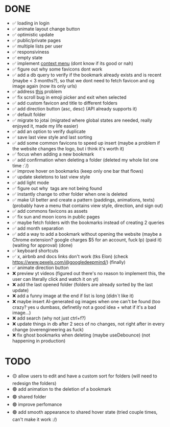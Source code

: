 # DONE

- ✅  loading in login
- ✅  animate layout change button
- ✅  optimistic update
- ✅  public/private pages
- ✅  multiple lists per user
- ✅  responsiviness
- ✅  empty state
- ✅  implement [context menu](https://www.radix-ui.com/primitives/docs/components/context-menu) (dont know if its good or nah)
- ✅  figure out why some favicons dont work
- ✅  add a db query to verify if the bookmark already exists and is recent (maybe < 3 months?), so that we dont need to fetch favicon and og image again (now its only urls)
- ✅  address [this](https://nextjs.org/docs/messages/api-routes-response-size-limit) problem
- ✅  fix scroll bug in emoji picker and exit when selected
- ✅  add custom favicon and title to different folders
- ✅  add direction button (asc, desc) (API already supports it)
- ✅  default folder
- ✅  migrate to jotai (migrated where global states are needed, really enjoyed it, made my life easier)  
- ✅  add an option to verify duplicate
- ✅  save last view style and last sorting
- ✅  add some common favicons to speed up insert (maybe a problem if the website changes the logo, but i think it's worth it) 
- ✅  focus when adding a new bookmark
- ✅  add confirmation when deleting a folder (deleted my whole list one time :´/)
- ✅  improve hover on bookmarks (keep only one bar that flows)
- ✅  update skeletons to last view style
- ✅  add light mode
- ✅  figure out why <img> tags are not being found
- ✅  instantly change to other folder when one is deleted
- ✅  make UI better and create a pattern (paddings, animations, texts) (probably have a menu that contains view style, direction, and sign out)
- ✅  add commons favicons as assets
- ✅  fix sun and moon icons in public pages
- ✅  maybe fetch folders with the bookmarks instead of creating 2 queries
- ✅  add month separation
- ✅  add a way to add a bookmark without opening the website (maybe a Chrome extension? google charges $5 for an account, fuck lp) (paid it) (waiting for approval) (done)
- ✅  keyboard shortcuts
- ✅  x, airbnb and docs links don't work (tks Elon) (check https://www.pexels.com/@googledeepmind/) (finally)
- ✅  animate direction button
- ❌  preview yt videos (figured out there's no reason to implement this, the user can literally click and watch it on yt)
- ❌  add the last opened folder (folders are already sorted by the last update)
- ❌  add a funny image at the end if list is long (didn´t like it)
- ❌  maybe insert AI-generated og images when one can't be found (too crazy? yes u dumbass, definetily not a good idea + what if it's a bad image...)
- ❌  add search (why not just ctrl+f?)
- ❌  update things in db after 2 secs of no changes, not right after in every change (overengineering as fuck)
- ❌  fix ghost bookmarks when deleting (maybe useDebounce) (not happening in production)

# TODO

- 🟡  allow users to edit and have a custom sort for folders (will need to redesign the folders)
- 🟢  add animation to the deletion of a bookmark
- 🟢  shared folder
- 🟢  improve perfomance
- 🟢  add smooth appearance to shared hover state (tried couple times, can't make it work :/)
